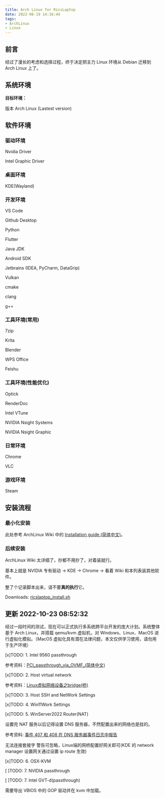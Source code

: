 ```yaml
---
title: Arch Linux for RicsLaptop
date: 2022-06-19 14:16:44
tags: 
- ArchLinux
- Linux
---
```


## 前言

经过了漫长的考虑和选择过程，终于决定把主力 Linux 环境从 Debian 迁移到 Arch Linux 上了。

## 系统环境

**目标环境：**

版本	Arch Linux (Lastest version)

## 软件环境

### 驱动环境

Nvidia Driver

Intel Graphic Driver

### 桌面环境

KDE(Wayland)

### 开发环境

VS Code

Github Desktop

Python

Flutter

Java JDK

Android SDK

Jetbrains (IDEA, PyCharm, DataGrip)

Vulkan

cmake

clang

g++

### 工具环境(常用)

7zip

Krita

Blender

WPS Office

Feishu

### 工具环境(性能优化)

Optick

RenderDoc

Intel VTune

NVIDIA Nsight Systems

NVIDIA Nsight Graphic

### 日常环境

Chrome

VLC

### 游戏环境

Steam

## 安装流程

### 最小化安装

此处参考 ArchLinux Wiki 中的 [Installation guide (简体中文)](https://wiki.archlinux.org/title/Installation_guide_(%E7%AE%80%E4%BD%93%E4%B8%AD%E6%96%87))。

### 后续安装

ArchLinux Wiki 太详细了，抄都不用抄了，对着装就行。

基本上就是 NVIDIA 专有驱动 -> KDE -> Chrome -> 看着 Wiki 和本列表装其他软件。 

整了个记录脚本出来，请不要**真的执行**它。

Downloads: [ricslaptop_install.sh](https://miao.ricardo2001zg.com/storage/ricslaptop_install.sh)

## 更新 2022-10-23 08:52:32

经过一段时间的测试，现在可以正式执行多系统跨平台开发的庞大计划。系统整体基于 Arch Linux，并搭载 qemu/kvm 虚拟机，对 Windows、Linux、MacOS 进行虚拟化模拟。（MacOS 虚拟化具有潜在法律问题，本文仅供学习使用，请勿用于生产环境）

[x]TODO: 1. Intel 9560 passthrough

参考资料：[PCI_passthrough_via_OVMF_(简体中文)](https://wiki.archlinux.org/title/PCI_passthrough_via_OVMF_(%E7%AE%80%E4%BD%93%E4%B8%AD%E6%96%87))

[x]TODO: 2. Host virtual network

参考资料：[Linux虚拟网络设备之bridge(桥)](https://segmentfault.com/a/1190000009491002)

[x]TODO: 3. Host SSH and NetWork Settings

[x]TODO: 4. Win11Work Settings

[x]TODO: 5. WinServer2022 Router(NAT)

设置完 NAT 服务以后记得设置 DNS 服务器，不然配置出来的网络也是挂的。

参考资料: [事件 407 和 408 在 DNS 服务器事件日志中报告](https://learn.microsoft.com/zh-cn)

无法连接套接字 警告可忽略，Linux端的网桥配置好网关即可(KDE 的 network manager 设置网关通过设置 ip route 生效)

[x]TODO: 6. OSX-KVM

[ ]TODO: 7. NVIDIA passthrough

[ ]TODO: 7. Intel GVT-d(passthrough)

需要导出 VBIOS 中的 GOP 驱动并在 kvm 中加载。
